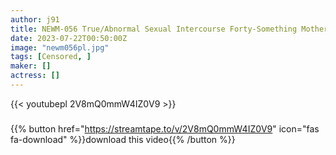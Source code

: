 ```yaml
---
author: j91
title: NEWM-056 True/Abnormal Sexual Intercourse Forty-Something Mother And C***d Part 28 Black Nipple Mother Who Was Bonded By Her Son And Crossed The Forbidden Line Mio Saionji
date: 2023-07-22T00:50:00Z
image: "newm056pl.jpg"
tags: [Censored, ]
maker: []
actress: []
---
```



{{< youtubepl 2V8mQ0mmW4IZ0V9 >}}
###

{{% button href="https://streamtape.to/v/2V8mQ0mmW4IZ0V9" icon="fas fa-download" %}}download this video{{% /button %}}

